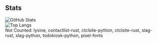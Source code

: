## Stats
![GitHub Stats](https://github-readme-stats.vercel.app/api?username=ctcl-bregis&count_private=true&show_icons=true&theme=transparent&custom_title=CTCL)<br>
![Top Langs](https://github-readme-stats.vercel.app/api/top-langs/?username=ctcl-bregis&size_weight=1&count_weight=0&theme=transparent&langs_count=10&exclude_repo=lysine,contactlist-rust,ctclsite-python,ctclsite-rust,slag-rust,slag-python,todokiosk-python,pixel-fonts)<br>
Not Counted: lysine, contactlist-rust, ctclsite-python, ctclsite-rust, slag-rust, slag-python, todokiosk-python, pixel-fonts
<br>

